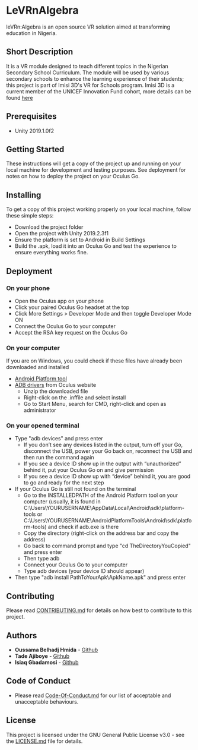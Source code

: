# LeVRnAlgebra
leVRn:Algebra is an open source VR solution aimed at transforming education in Nigeria.

## Short Description
It is a VR module designed to teach different topics in the Nigerian Secondary School Curriculum. The module will be used by various secondary schools to enhance the learning experience of their students; this project is part of Imisi 3D's VR for Schools program. Imisi 3D is a current member of the UNICEF Innovation Fund cohort, more details can be found [here](https://www.unicef.org/innovation/stories/imisi-3d-providing-locally-tailored-interactive-content-using-vr-transform-education)

## Prerequisites
- Unity 2019.1.0f2

## Getting Started
These instructions will get a copy of the project up and running on your local machine for development and testing purposes. See deployment for notes on how to deploy the project on your Oculus Go.

## Installing
To get a copy of this project working properly on your local machine, follow these simple steps:
- Download the project folder
- Open the project with Unity 2019.2.3f1
- Ensure the platform is set to Android in Build Settings
- Build the .apk, load it into an Oculus Go and test the experience to ensure everything works fine.

## Deployment

### On your phone
- Open the Oculus app on your phone
- Click your paired Oculus Go headset at the top
- Click More Settings > Developer Mode and then toggle Developer Mode ON
- Connect the Oculus Go to your computer
- Accept the RSA key request on the Oculus Go

### On your computer
If you are on Windows, you could check if these files have already been downloaded and installed
- [Android Platform tool](https://developer.android.com/studio/releases/platform-tools)
- [ADB drivers](https://developer.oculus.com/downloads/package/oculus-go-adb-drivers/) from Oculus website
    - Unzip the downloaded file
    - Right-click on the .inffile and select install
    - Go to Start Menu, search for CMD, right-click and open as administrator

### On your opened terminal
- Type "adb devices" and press enter
    - If you don’t see any devices listed in the output, turn off your Go, disconnect the USB, power your Go back on, reconnect the USB and then run the command again
    - If you see a device ID show up in the output with “unauthorized” behind it, put your Oculus Go on and give permission
    - If you see a device ID show up with “device” behind it, you are good to go and ready for the next step
- If your Oculus Go is still not found on the terminal
    - Go to the INSTALLEDPATH of the Android Platform tool on your computer (usually, it is found in C:\Users\YOURUSERNAME\AppData\Local\Android\sdk\platform-tools or C:\Users\YOURUSERNAME\AndroidPlatformTools\Android\sdk\platform-tools) and check if adb.exe is there
    - Copy the directory (right-click on the address bar and copy the address)
    - Go back to command prompt and type "cd TheDirectoryYouCopied" and press enter
    - Then type adb
    - Connect your Oculus Go to your computer
    - Type adb devices (your device ID should appear)
- Then type "adb install PathToYourApk\ApkName.apk" and press enter

## Contributing
Please read [CONTRIBUTING.md](https://github.com/Imisi3D/leVRnAlgebra/blob/master/Contributing.md) for details on how best to contribute to this project.

## Authors
- **Oussama Belhadj Hmida** - [Github](https://github.com/belhadjhmida)
- **Tade Ajiboye** - [Github](https://github.com/Gazuntype/)
- **Isiaq Gbadamosi** - [Github](https://github.com/badmusishaq)

## Code of Conduct
- Please read [Code-Of-Conduct.md](https://github.com/Imisi3D/leVRnAlgebra/blob/master/Code%20of%20Conduct.md) for our list of acceptable and unacceptable behaviours.

## License
This project is licensed under the GNU General Public License v3.0 - see the [LICENSE.md](https://github.com/Imisi3D/leVRnAlgebra/blob/master/LICENSE) file for details.
